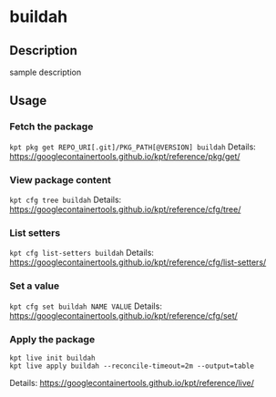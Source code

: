 # buildah

## Description
sample description

## Usage

### Fetch the package
`kpt pkg get REPO_URI[.git]/PKG_PATH[@VERSION] buildah`
Details: https://googlecontainertools.github.io/kpt/reference/pkg/get/

### View package content
`kpt cfg tree buildah`
Details: https://googlecontainertools.github.io/kpt/reference/cfg/tree/

### List setters
`kpt cfg list-setters buildah`
Details: https://googlecontainertools.github.io/kpt/reference/cfg/list-setters/

### Set a value
`kpt cfg set buildah NAME VALUE`
Details: https://googlecontainertools.github.io/kpt/reference/cfg/set/

### Apply the package
```
kpt live init buildah
kpt live apply buildah --reconcile-timeout=2m --output=table
```
Details: https://googlecontainertools.github.io/kpt/reference/live/
